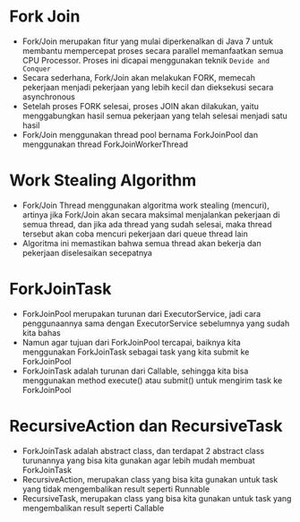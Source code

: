 # Fork Join

- Fork/Join merupakan fitur yang mulai diperkenalkan di Java 7 untuk membantu mempercepat proses secara parallel memanfaatkan semua CPU Processor. Proses ini dicapai menggunakan teknik `Devide and Conquer`
- Secara sederhana, Fork/Join akan melakukan FORK, memecah pekerjaan menjadi pekerjaan yang lebih kecil dan dieksekusi secara asynchronous
- Setelah proses FORK selesai, proses JOIN akan dilakukan, yaitu menggabungkan hasil semua pekerjaan yang telah selesai menjadi satu hasil
- Fork/Join menggunakan thread pool bernama ForkJoinPool dan menggunakan thread ForkJoinWorkerThread

# Work Stealing Algorithm

- Fork/Join Thread menggunakan algoritma work stealing (mencuri), artinya jika Fork/Join akan secara maksimal menjalankan pekerjaan di semua thread, dan jika ada thread yang sudah selesai, maka thread tersebut akan coba mencuri pekerjaan dari queue thread lain
- Algoritma ini memastikan bahwa semua thread akan bekerja dan pekerjaan diselesaikan secepatnya

# ForkJoinTask

- ForkJoinPool merupakan turunan dari ExecutorService, jadi cara penggunaannya sama dengan ExecutorService sebelumnya yang sudah kita bahas
- Namun agar tujuan dari ForkJoinPool tercapai, baiknya kita menggunakan ForkJoinTask sebagai task yang kita submit ke ForkJoinPool
- ForkJoinTask adalah turunan dari Callable, sehingga kita bisa menggunakan method execute() atau submit() untuk mengirim task ke ForkJoinPool

# RecursiveAction dan RecursiveTask

- ForkJoinTask adalah abstract class, dan terdapat 2 abstract class turunannya yang bisa kita gunakan agar lebih mudah membuat ForkJoinTask
- RecursiveAction, merupakan class yang bisa kita gunakan untuk task yang tidak mengembalikan result seperti Runnable
- RecursiveTask, merupakan class yang bisa kita gunakan untuk task yang mengembalikan result seperti Callable